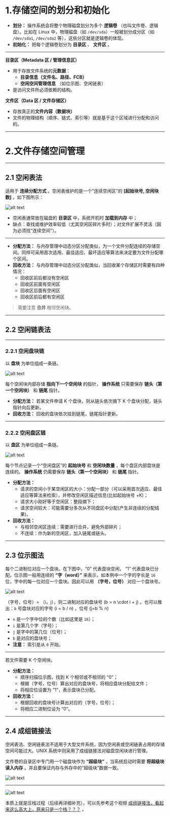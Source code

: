 # 1.存储空间的划分和初始化

- **划分：** 操作系统会将整个物理磁盘划分为多个 **逻辑卷** （也叫文件卷、逻辑盘）。比如在 Linux 中，物理磁盘（如 `/dev/sda`）一般被划分成分区（如 `/dev/sda1`, `/dev/sda2` 等），这些分区就是逻辑卷的体现。
- **初始化：** 把每个逻辑卷划分为 **目录区** 、 **文件区** 。

---

**目录区（Metadata 区 / 管理信息区）**
- 用于存放文件系统的**元数据**：
  - **目录信息（文件名、路径、FCB）**
  - **空闲空间管理信息** （如位示图、空闲链表）
- 是访问文件所必须依赖的结构。

**文件区（Data 区 / 文件存储区）**
- 存放真正的**文件内容（数据块）**
- 文件的物理结构（顺序、链式、索引等）就是基于这个区域进行分配和访问的。

---

# 2.文件存储空间管理

---

## 2.1 空闲表法

适用于 **连续分配方式** 。空闲表维护的是一个“连续空闲区”的 **[起始块号, 空闲块数]** 。如下图所示：

![alt text](imgs/文件存储管理-空闲表法.png)

- 空闲表通常放在磁盘的 **目录区** 中，系统开机时 **加载到内存** 中；
- 缺点：查找或维护效率较低（尤其空闲区碎片多时）；对文件扩展不灵活（因为必须找“连续空间”）。

---

- **分配方法：** 与内存管理中动态分区分配类似，为一个文件分配连续的存储空间。同样可采用首次适用、最佳适应、最坏适应等算法来决定要为文件分配哪个区间。
- **回收方法：** 与内存管理中动态分区分配类似，当回收某个存储区时需要有四种情况：
  - 回收区前后都没有空闲区
  - 回收区前面有空闲区
  - 回收区后面有空闲区
  - 回收区前后都有空闲区

> 需要注意 **合并** 相邻空闲块。

---

## 2.2 空闲链表法

---

### 2.2.1 空闲盘块链

以 **盘块** 为单位组成一条链。

![alt text](imgs/文件存储管理-空闲盘块链.png)

每个空闲块内部存储 **指向下一个空闲块** 的指针， **操作系统** 只需要保存 **链头（第一个空闲块）** 和 **链尾** 指针。

- **分配方法：** 若某文件申请 K 个盘块，则从链头依次摘下 K 个盘块分配，链头指针向后更新。
- **回收方法：** 回收的盘块依次挂到链尾，链尾指针更新。

---

### 2.2.2 空闲盘区链

以 **盘区** 为单位组成一条链。

![alt text](imgs/文件存储管理-空闲盘区链.png)

每个节点记录一个“空闲盘区”的 **起始块号** 和 **空闲块数量** ，每个盘区内部盘块是连续的。 **操作系统** 仍需要保存 **链头（第一个空闲块）** 和 **链尾** 指针。

- **分配方法：** 
  - 请求的空间小于某空闲区的大小：分配一部分（可以采用首次适应、最佳适应等算法来检索），并修改空闲区描述信息(比如起始块号 +K)；
  - 请求大小刚好等于空闲区：整段摘下；
  - 请求空间较大：可能需要分多次从不同盘区中分配(产生非连续的分配结果)。
- **回收方法：** 
  - 与相邻空闲区连续：需要进行合并，避免外部碎片；
  - 不连续：作为新的空闲区，加入链尾或链头。

---

## 2.3 位示图法

每个二进制位对应一个盘块。在下图中，“0” 代表盘块空闲， “1” 代表盘块已分配。位示图一般用连续的 **“字（word）”** 来表示，如本例中一个字的字长是 `16` 位，字中的每一位对应一个盘块。因此可以用 **（字号，位号）** 对应一个盘块号。

![alt text](imgs/文件存储管理-位示图法.png)

（字号，位号）= （i，j），则二进制对应的盘块号 \(b = n \cdot i + j\) 。也可以推出：`b` 号盘块对应的字号 \(i = b / n\) ，位号 \(j=b \% n\) 
- `n` 是一个字中位的个数（比如这里是 `16`）；
- `i` 是第几个字（字号）；
- `j` 是字中的第几位（位号）；
- `b` 是对应的盘块号；
- **注意：** 索引是从 `0` 开始。

---

若文件需要 K 个空闲块。
- **分配方法：** 
  - 顺序扫描位示图，找到 K 个相邻或不相邻的 “0”；
  - 根据（字号，位号）算出对应的盘块号，将相应盘块分配给文件；
  - 将相应位设置为 “1”，表示盘块已分配。
- **回收方法：**
  - 根据回收的盘块号计算出对应的（字号，位号）；
  - 将相应二进制位设为 “0”。

---

## 2.4 成组链接法

空闲表法、空闲链表法不适用于大型文件系统，因为空闲表或空闲链表占用的存储空间可能过大。UNIX 系统中则采用了成组链接法对磁盘空闲块进行管理。

文件卷的自录区中专门用一个磁盘块作为 **“超级块”** ，当系统启动时需要 **将超级块读入内存** 。并且要保证内存与外存中的“超级块”数据一致。

![alt text](imgs/超级块.png)

---

![alt text](imgs/文件存储管理-成组链接法.png)

本质上就是压栈过程（后续再详细补充），可以先参考这个视频 [成组链接法，看起来这么高大上，原来只是一个栈？？？](https://www.bilibili.com/video/BV19P411a7ac/?spm_id_from=333.337.search-card.all.click&vd_source=b9b04588afd330834a3b569fd4167028) 。